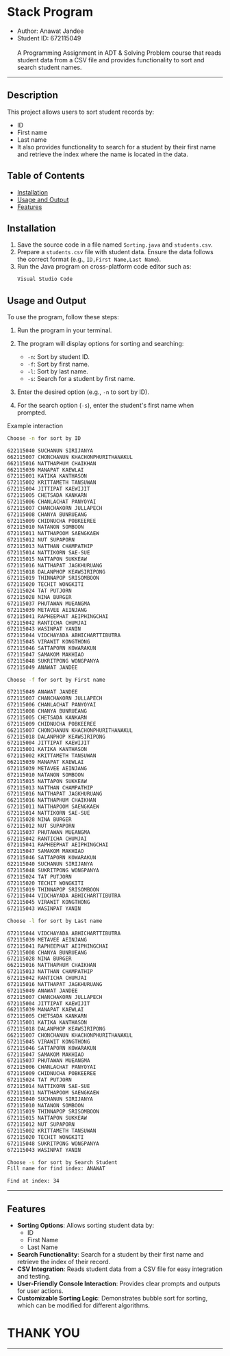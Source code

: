 # Stack Program
- Author:  Anawat Jandee
- Student ID:  672115049<br><br>
A Programming Assignment in ADT & Solving Problem course that reads student data from a CSV file and provides functionality to sort and search student names.
---

## Description
This project allows users to sort student records by:
- ID
- First name
- Last name
- It also provides functionality to search for a student by their first name and retrieve the index where the name is located in the data.



## Table of Contents
- [Installation](#installation)
- [Usage and Output](#usage-and-output)
- [Features](#features)

## Installation
1. Save the source code in a file named `Sorting.java` and `students.csv`.
2. Prepare a `students.csv` file with student data. Ensure the data follows the correct format (e.g., `ID,First Name,Last Name`).
3. Run the Java program on cross-platform code editor such as:
   ```bash
   Visual Studio Code
   ```

## Usage and Output
To use the program, follow these steps:

1. Run the program in your terminal.
2. The program will display options for sorting and searching:
   - `-n`: Sort by student ID.
   - `-f`: Sort by first name.
   - `-l`: Sort by last name.
   - `-s`: Search for a student by first name.

3. Enter the desired option (e.g., `-n` to sort by ID).
4. For the search option (`-s`), enter the student's first name when prompted.

Example interaction
```bash
Choose -n for sort by ID

622115040 SUCHANUN SIRIJANYA
662115007 CHONCHANUN KHACHONPHURITHANAKUL
662115016 NATTHAPHUM CHAIKHAN
662115039 MANAPAT KAEWLAI
672115001 KATIKA KANTHASON
672115002 KRITTAMETH TANSUWAN
672115004 JITTIPAT KAEWIJIT
672115005 CHETSADA KANKARN
672115006 CHANLACHAT PANYOYAI
672115007 CHANCHAKORN JULLAPECH
672115008 CHANYA BUNRUEANG
672115009 CHIDNUCHA POBKEEREE
672115010 NATANON SOMBOON
672115011 NATTHAPOOM SAENGKAEW
672115012 NUT SUPAPORN
672115013 NATTHAN CHAMPATHIP
672115014 NATTIKORN SAE-SUE
672115015 NATTAPON SUKKEAW
672115016 NATTHAPAT JAGKHURUANG
672115018 DALANPHOP KEAWSIRIPONG
672115019 THINNAPOP SRISOMBOON
672115020 TECHIT WONGKITI
672115024 TAT PUTJORN
672115028 NINA BURGER
672115037 PHUTAWAN MUEANGMA
672115039 METAVEE AEINJANG
672115041 RAPHEEPHAT AEIPHINGCHAI
672115042 RANTICHA CHUMJAI
672115043 WASINPAT YANIN
672115044 VIDCHAYADA ABHICHARTTIBUTRA
672115045 VIRAWIT KONGTHONG
672115046 SATTAPORN KOWARAKUN
672115047 SAMAKOM MAKHIAO
672115048 SUKRITPONG WONGPANYA
672115049 ANAWAT JANDEE
```
```bash
Choose -f for sort by First name

672115049 ANAWAT JANDEE
672115007 CHANCHAKORN JULLAPECH
672115006 CHANLACHAT PANYOYAI
672115008 CHANYA BUNRUEANG
672115005 CHETSADA KANKARN
672115009 CHIDNUCHA POBKEEREE
662115007 CHONCHANUN KHACHONPHURITHANAKUL
672115018 DALANPHOP KEAWSIRIPONG
672115004 JITTIPAT KAEWIJIT
672115001 KATIKA KANTHASON
672115002 KRITTAMETH TANSUWAN
662115039 MANAPAT KAEWLAI
672115039 METAVEE AEINJANG
672115010 NATANON SOMBOON
672115015 NATTAPON SUKKEAW
672115013 NATTHAN CHAMPATHIP
672115016 NATTHAPAT JAGKHURUANG
662115016 NATTHAPHUM CHAIKHAN
672115011 NATTHAPOOM SAENGKAEW
672115014 NATTIKORN SAE-SUE
672115028 NINA BURGER
672115012 NUT SUPAPORN
672115037 PHUTAWAN MUEANGMA
672115042 RANTICHA CHUMJAI
672115041 RAPHEEPHAT AEIPHINGCHAI
672115047 SAMAKOM MAKHIAO
672115046 SATTAPORN KOWARAKUN
622115040 SUCHANUN SIRIJANYA
672115048 SUKRITPONG WONGPANYA
672115024 TAT PUTJORN
672115020 TECHIT WONGKITI
672115019 THINNAPOP SRISOMBOON
672115044 VIDCHAYADA ABHICHARTTIBUTRA
672115045 VIRAWIT KONGTHONG
672115043 WASINPAT YANIN
```
```bash
Choose -l for sort by Last name

672115044 VIDCHAYADA ABHICHARTTIBUTRA
672115039 METAVEE AEINJANG
672115041 RAPHEEPHAT AEIPHINGCHAI
672115008 CHANYA BUNRUEANG
672115028 NINA BURGER
662115016 NATTHAPHUM CHAIKHAN
672115013 NATTHAN CHAMPATHIP
672115042 RANTICHA CHUMJAI
672115016 NATTHAPAT JAGKHURUANG
672115049 ANAWAT JANDEE
672115007 CHANCHAKORN JULLAPECH
672115004 JITTIPAT KAEWIJIT
662115039 MANAPAT KAEWLAI
672115005 CHETSADA KANKARN
672115001 KATIKA KANTHASON
672115018 DALANPHOP KEAWSIRIPONG
662115007 CHONCHANUN KHACHONPHURITHANAKUL
672115045 VIRAWIT KONGTHONG
672115046 SATTAPORN KOWARAKUN
672115047 SAMAKOM MAKHIAO
672115037 PHUTAWAN MUEANGMA
672115006 CHANLACHAT PANYOYAI
672115009 CHIDNUCHA POBKEEREE
672115024 TAT PUTJORN
672115014 NATTIKORN SAE-SUE
672115011 NATTHAPOOM SAENGKAEW
622115040 SUCHANUN SIRIJANYA
672115010 NATANON SOMBOON
672115019 THINNAPOP SRISOMBOON
672115015 NATTAPON SUKKEAW
672115012 NUT SUPAPORN
672115002 KRITTAMETH TANSUWAN
672115020 TECHIT WONGKITI
672115048 SUKRITPONG WONGPANYA
672115043 WASINPAT YANIN
```
```bash
Choose -s for sort by Search Student
Fill name for find index: ANAWAT

Find at index: 34
```

---

## Features
- **Sorting Options**: Allows sorting student data by:
  - ID
  - First Name
  - Last Name
- **Search Functionality**: Search for a student by their first name and retrieve the index of their record.
- **CSV Integration**: Reads student data from a CSV file for easy integration and testing.
- **User-Friendly Console Interaction**: Provides clear prompts and outputs for user actions.
- **Customizable Sorting Logic**: Demonstrates bubble sort for sorting, which can be modified for different algorithms.


# THANK YOU
---
